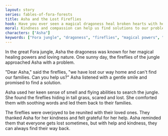 ```yaml
---
layout: story
series: fables-of-fora-forests
title: Asha and the Lost Fireflies
hook: Have you ever seen a magical dragoness heal broken hearts with her kindness? Let's meet Asha, the compassionate healer dragoness!
moral: Kindness and compassion can help us find solutions to our problems.
characters: ["Asha"]
keywords: ["Fora jungle", "dragoness", "fireflies", "magical powers", "healing", "kindness", "compassion", "solution", "gratitude"]
---
```


In the great Fora jungle, Asha the dragoness was known for her magical healing powers and loving nature. One sunny day, the fireflies of the jungle approached Asha with a problem.

"Dear Asha," said the fireflies, "we have lost our way home and can't find our families. Can you help us?" Asha listened with a gentle smile and promised to find a solution.

Asha used her keen sense of smell and flying abilities to search the jungle. She found the fireflies hiding in tall grass, scared and lost. She comforted them with soothing words and led them back to their families.

The fireflies were overjoyed to be reunited with their loved ones. They thanked Asha for her kindness and felt grateful for her help. Asha reminded them that everyone gets lost sometimes, but with help and kindness, they can always find their way back.
